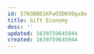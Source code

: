```yaml
---
id: 57N3BBD1KFwO3DKVOqx8x
title: Gift Economy
desc: ''
updated: 1639759645944
created: 1639759645944
---
```


